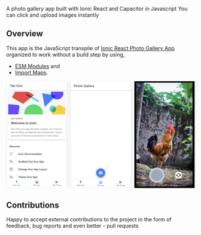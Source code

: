 
 A photo gallery app built with Ionic React and Capacitor in Javascript
 You can click and upload images instantly


## Overview

This app is the JavaScript transpile of [Ionic React Photo Gallery App](https://github.com/ionic-team/photo-gallery-capacitor-react) organized to work without a build step by using,

* [ESM Modules](https://developer.mozilla.org/en-US/docs/Web/JavaScript/Guide/Modules) and
* [Import Maps](https://github.com/WICG/import-maps).

<img src="public/assets/img/screenshot.png" alt="Photo Gallery app">

## Contributions

Happy to accept external contributions to the project in the form of feedback, bug reports and even better - pull requests

